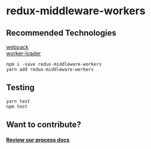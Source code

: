 # redux-middleware-workers

## Recommended Technologies
[webpack](https://github.com/webpack/webpack)  
[worker-loader](https://github.com/webpack-contrib/worker-loader)

`npm i -save redux-middleware-workers`  
`yarn add redux-middleware-workers`

## Testing
`yarn test`  
`npm test`

## Want to contribute?

#### [Review our process docs](./PROCESS.md)
